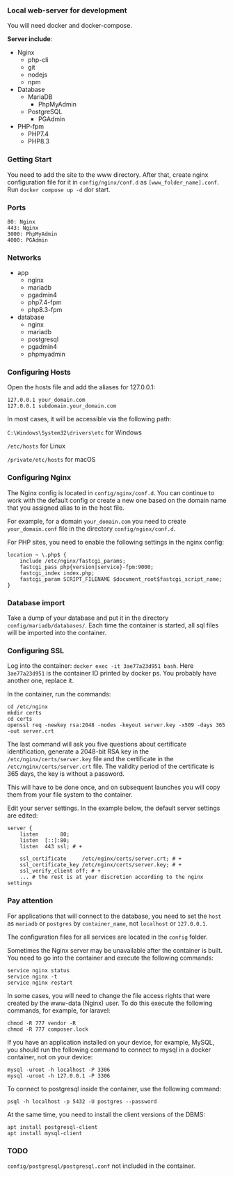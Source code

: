 ### Local web-server for development

You will need docker and docker-compose.

__Server include__:

* Nginx
  * php-cli
  * git
  * nodejs
  * npm
* Database
  * MariaDB
    * PhpMyAdmin
  * PostgreSQL
    * PGAdmin
* PHP-fpm
  * PHP7.4
  * PHP8.3

### Getting Start

You need to add the site to the www directory. After that, create 
nginx configuration file for it in `config/nginx/conf.d` as 
`[www_folder_name].conf`. Run `docker compose up -d` dor start.

### Ports

    80: Nginx
    443: Nginx
    3000: PhpMyAdmin
    4000: PGAdmin

### Networks

- app
  - nginx
  - mariadb
  - pgadmin4
  - php7.4-fpm
  - php8.3-fpm
- database
  - nginx
  - mariadb
  - postgresql
  - pgadmin4
  - phpmyadmin

### Configuring Hosts

Open the hosts file and add the aliases for 127.0.0.1:

    127.0.0.1 your_domain.com
    127.0.0.1 subdomain.your_domain.com

In most cases, it will be accessible via the following path:

`C:\Windows\System32\drivers\etc` for Windows

`/etc/hosts` for Linux

`/private/etc/hosts` for macOS

### Configuring Nginx

The Nginx config is located in `config/nginx/conf.d`. You can continue to 
work with the default config or create a new one based on the domain name
that you assigned alias to in the host file. 

For example, for a domain `your_domain.com` you need to create 
`your_domain.conf` file in the directory `config/nginx/conf.d`.

For PHP sites, you need to enable the following settings in the nginx config:

    location ~ \.php$ {
        include /etc/nginx/fastcgi_params;
        fastcgi_pass php{version|service}-fpm:9000;
        fastcgi_index index.php;
        fastcgi_param SCRIPT_FILENAME $document_root$fastcgi_script_name;
    }

### Database import

Take a dump of your database and put it in the directory `config/mariadb/databases/`.
Each time the container is started, all sql files will be imported into 
the container. 

### Configuring SSL

Log into the container: `docker exec -it 3ae77a23d951 bash`. 
Here `3ae77a23d951` is the container ID printed by docker ps. 
You probably have another one, replace it.

In the container, run the commands:

    cd /etc/nginx
    mkdir certs
    cd certs
    openssl req -newkey rsa:2048 -nodes -keyout server.key -x509 -days 365 -out server.crt

The last command will ask you five questions about certificate identification,
generate a 2048-bit RSA key in the `/etc/nginx/certs/server.key` file and 
the certificate in the `/etc/nginx/certs/server.crt` file. The validity 
period of the certificate is 365 days, the key is without a password.

This will have to be done once, and on subsequent launches you will copy 
them from your file system to the container.

Edit your server settings. In the example below, the default server 
settings are edited:

    server {
        listen       80;
        listen  [::]:80;
        listen  443 ssl; # +
    
        ssl_certificate     /etc/nginx/certs/server.crt; # +
        ssl_certificate_key /etc/nginx/certs/server.key; # +
        ssl_verify_client off; # +
        ... # the rest is at your discretion according to the nginx settings

### Pay attention

For applications that will connect to the database, you need to set 
the `host` as `mariadb` or `postgres` by `container_name`, 
not `localhost` or `127.0.0.1`.

The configuration files for all services are located in the `config` folder.

Sometimes the Nginx server may be unavailable after the container is built.
You need to go into the container and execute the following commands:

    service nginx status
    service nginx -t
    service nginx restart

In some cases, you will need to change the file access rights that were 
created by the www-data (Nginx) user. To do this execute the following 
commands, for example, for laravel:

    chmod -R 777 vendor -R
    chmod -R 777 composer.lock

If you have an application installed on your device, for example, MySQL,
you should run the following command to connect to mysql in a docker 
container, not on your device:

    mysql -uroot -h localhost -P 3306
    mysql -uroot -h 127.0.0.1 -P 3306

To connect to postgresql inside the container, use the following command:

    psql -h localhost -p 5432 -U postgres --password

At the same time, you need to install the client versions of the DBMS:

    apt install postgresql-client
    apt install mysql-client

### TODO

`config/postgresql/postgresql.conf` not included in the container.
